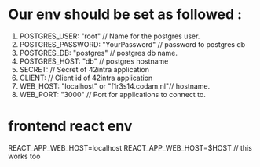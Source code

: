 # Our env should be set as followed :

1. POSTGRES_USER: "root" // Name for the postgres user.
2. POSTGRES_PASSWORD: "YourPassword" // password to postgres db
3. POSTGRES_DB: "postgres" // postgres db name.
4. POSTGRES_HOST: "db" // postgres hostname
5. SECRET: 		// Secret of 42intra application
6. CLIENT:		// Client id of 42intra application
7. WEB_HOST: "localhost" or "f1r3s14.codam.nl"// hostname.
8. WEB_PORT: "3000" // Port for applications to connect to.

# frontend react env

REACT_APP_WEB_HOST=localhost
REACT_APP_WEB_HOST=$HOST // this works too